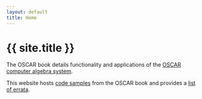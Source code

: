 ```yaml
---
layout: default
title: Home
---
```



# {{ site.title }}

The OSCAR book details functionality and applications of the [OSCAR computer algebra
system](https://www.oscar-system.org/).

This website hosts [code samples](https://book.oscar-system.org/examples/) from the OSCAR book and
provides a [list of errata](https://book.oscar-system.org/errata/).